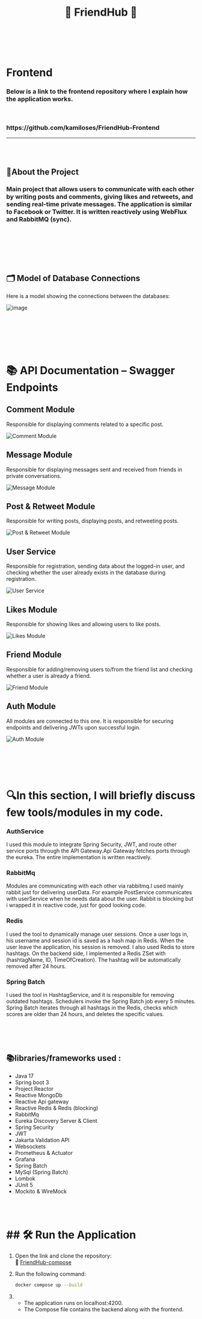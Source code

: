 


 #  <h1 align="center">💬 FriendHub 💬</h1>




<br><br><br><br><h1>Frontend</h1>

<h3>Below is a link to the frontend repository where I explain how the application works.</h3><br>
<h3> https://github.com/kamiloses/FriendHub-Frontend</h3>



---
<br><br>
## 🚀About the Project
<h3>Main project that allows users to communicate with each other by writing posts and comments, giving likes and retweets, and sending real-time private messages.
The application is similar to Facebook or Twitter. It is written reactively using WebFlux and RabbitMQ (sync).<h3>
 







<br><br><br><br>
<h2>🗂️ Model of Database Connections</h2>
<p>Here is a model showing the connections between the databases:</p>

![image](https://github.com/user-attachments/assets/52327a6e-4808-4de9-b5fb-c8774e0986ab)


<br><br><br><br><br>
<h1>📚 API Documentation – Swagger Endpoints</h1>



<h2><strong>Comment Module</strong></h2>
<p>Responsible for displaying comments related to a specific post.</p>
<img src="https://github.com/user-attachments/assets/f1a1cc4e-1b4f-48e4-a8dc-51e256eabd03" alt="Comment Module" />

<h2><strong>Message Module</strong></h2>
<p>Responsible for displaying messages sent and received from friends in private conversations.</p>
<img src="https://github.com/user-attachments/assets/dde983f2-9374-45a2-a64f-6a4b26a221d5" alt="Message Module" />

<h2><strong>Post & Retweet Module</strong></h2>
<p>Responsible for writing posts, displaying posts, and retweeting posts.</p>
<img src="https://github.com/user-attachments/assets/91c46ecf-777c-4400-9bc1-ce09c4a428e9" alt="Post & Retweet Module" />

<h2><strong>User Service</strong></h2>
<p>Responsible for registration, sending data about the logged-in user, and checking whether the user already exists in the database during registration.</p>
<img src="https://github.com/user-attachments/assets/e9a4927f-1ac8-4038-a850-ba395677014a" alt="User Service" />

<h2><strong>Likes Module</strong></h2>
<p>Responsible for showing likes and allowing users to like posts.</p>
<img src="https://github.com/user-attachments/assets/43f0917c-b124-429d-83af-faa4a6586be6" alt="Likes Module" />

<h2><strong>Friend Module</strong></h2>
<p>Responsible for adding/removing users to/from the friend list and checking whether a user is already a friend.</p>
<img src="https://github.com/user-attachments/assets/e3590e8d-d64d-48a2-a404-7e394fb499a3" alt="Friend Module" />

<h2><strong>Auth Module</strong></h2>
<p>All modules are connected to this one. It is responsible for securing endpoints and delivering JWTs upon successful login.</p>
<img src="https://github.com/user-attachments/assets/5de16a20-9d1f-4f49-a1ce-399570d7125c" alt="Auth Module" />



<br><br><br><br>
<h1>🔍In this section, I will briefly discuss few tools/modules in my code.</h1>




<h3><b>AuthService</b></h3> I used this module to integrate Spring Security, JWT, and route other service ports through the API Gateway.Api Gateway fetches ports through the eureka. The entire implementation is written reactively.


<h3><b>RabbitMq</b></h1>Modules are communicating with each other via rabbitmq.I used mainly rabbit just for delivering userData. For example PostService communicates with userService when he
needs data about the user. Rabbit is blocking but i wrapped it in reactive code, just for good looking code.


<h3> Redis </h3> I used the tool to dynamically manage user sessions. Once a user logs in, his username and session id is saved as a hash map in Redis. When the user leave the application, his session is removed. I also used Redis to store hashtags. On the backend side, I implemented a Redis ZSet with (hashtagName, ID, TimeOfCreation). The hashtag will be automatically removed after 24 hours.


<h3>Spring Batch</h3> I used the tool in HashtagService, and it is responsible for removing outdated hashtags. Schedulers invoke the Spring Batch job every 5 minutes. Spring Batch iterates through all hashtags in the Redis, checks which scores are older than 24 hours, and deletes the specific values.


<br><br><br>
<h2>📚libraries/frameworks used :</h2>

- Java 17
- Spring boot 3
- Project Reactor
- Reactive MongoDb
- Reactive Api gateway
- Reactive Redis & Redis (blocking)
- RabbitMq
- Eureka Discovery Server & Client
- Spring Security
- JWT
- Jakarta Validation API
- Websockets
- Prometheus & Actuator
- Grafana
- Spring Batch
- MySql (Spring Batch)
- Lombok
- JUnit 5
- Mockito & WireMock

<br><br>
<h1> ## 🛠️ Run the Application  </h1>

1. Open the link and clone the repository:  
   🔗 [FriendHub-compose](https://github.com/kamiloses/FriendHub-compose)  

2. Run the following command:  

   ```sh
   docker compose up --build

3. - The application runs on localhost:4200.  
   - The Compose file contains the backend along with the frontend.



